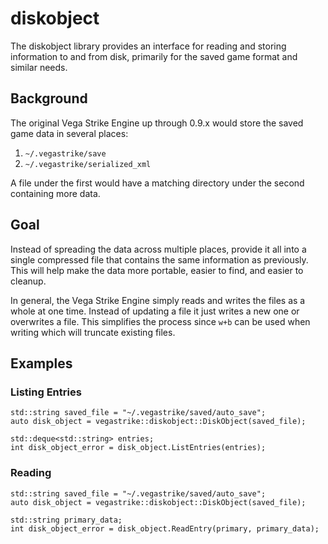 # diskobject

The diskobject library provides an interface for reading and storing information
to and from disk, primarily for the saved game format and similar needs.

## Background

The original Vega Strike Engine up through 0.9.x would store the saved game data in
several places:

1. `~/.vegastrike/save`
2. `~/.vegastrike/serialized_xml`

A file under the first would have a matching directory under the second containing
more data.

## Goal

Instead of spreading the data across multiple places, provide it all into a single
compressed file that contains the same information as previously. This will help make
the data more portable, easier to find, and easier to cleanup.

In general, the Vega Strike Engine simply reads and writes the files as a whole at one
time. Instead of updating a file it just writes a new one or overwrites a file.
This simplifies the process since `w+b` can be used when writing which will truncate
existing files.

## Examples

### Listing Entries
```
std::string saved_file = "~/.vegastrike/saved/auto_save";
auto disk_object = vegastrike::diskobject::DiskObject(saved_file);

std::deque<std::string> entries;
int disk_object_error = disk_object.ListEntries(entries);
```

### Reading

```
std::string saved_file = "~/.vegastrike/saved/auto_save";
auto disk_object = vegastrike::diskobject::DiskObject(saved_file);

std::string primary_data;
int disk_object_error = disk_object.ReadEntry(primary, primary_data);
```
